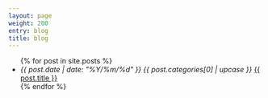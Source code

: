 ```yaml
---
layout: page
weight: 200
entry: blog
title: blog
---
```


<ul>
  {% for post in site.posts %}
    <li>
      <i>{{ post.date | date: "%Y/%m/%d" }}
      {{ post.categories[0] | upcase }}</i>
      <a href="{{ post.url }}">{{ post.title }}</a>
    </li>
  {% endfor %}
</ul>
